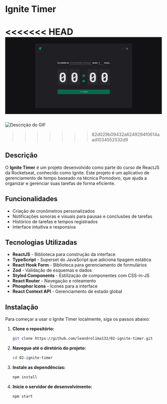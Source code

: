 # Ignite Timer

<<<<<<< HEAD
![Descrição do GIF](src/assets/demostrativo.png)
=======
![Descrição do GIF](/src/assets/demostrativo.gif)
>>>>>>> 82d029b09432a6249294f0614aad1034552532d9

## Descrição

O **Ignite Timer** é um projeto desenvolvido como parte do curso de ReactJS da Rocketseat, conhecido como Ignite. Este projeto é um aplicativo de gerenciamento de tempo baseado na técnica Pomodoro, que ajuda a organizar e gerenciar suas tarefas de forma eficiente.

## Funcionalidades

- Criação de cronômetros personalizados
- Notificações sonoras e visuais para pausas e conclusões de tarefas
- Histórico de tarefas e tempos registrados
- Interface intuitiva e responsiva

## Tecnologias Utilizadas

- **ReactJS** - Biblioteca para construção da interface
- **TypeScript** - Superset do JavaScript que adiciona tipagem estática
- **React Hook Form** - Biblioteca para gerenciamento de formulários
- **Zod** - Validação de esquemas e dados
- **Styled Components** - Estilização de componentes com CSS-in-JS
- **React Router** - Navegação e roteamento
- **Phosphor Icons** - Ícones para a interface
- **React Context API** - Gerenciamento de estado global

## Instalação

Para começar a usar o Ignite Timer localmente, siga os passos abaixo:

1. **Clone o repositório:**

   ```bash
   git clone https://github.com/leandrolima132/02-ignite-timer.git
   ```

2. **Navegue até o diretório do projeto:**

   ```bash
   cd 02-ignite-timer
   ```

3. **Instale as dependências:**
   ```bash
   npm install
   ```
4. **Inicie o servidor de desenvolvimento:**
   ```bash
   npm start
   ```
